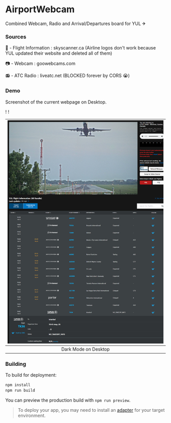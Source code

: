 # AirportWebcam
Combined Webcam, Radio and Arrival/Departures board for YUL ✈

### Sources
🛫 - Flight Information : skyscanner.ca (Airline logos don't work because YUL updated their website and deleted all of them)

📷 - Webcam : goowebcams.com

📻 - ATC Radio : liveatc.net (BLOCKED forever by CORS 😭)

### Demo

Screenshot of the current webpage on Desktop.

!
!

|![Dark](./doc/img/demo.png)|
|:-:|
|Dark Mode on Desktop|

### Building

To build for deployment:

```bash
npm install
npm run build
```

You can preview the production build with `npm run preview`.

> To deploy your app, you may need to install an [adapter](https://kit.svelte.dev/docs/adapters) for your target environment.
